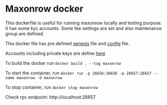 # Maxonrow docker

This dockerfile is useful for running maxonrow locally and testing purpose. It has some kyc accounts. Some fee settings are set and also maintenance group are defined.

This docker file has pre defined [genesis](../tests/config/genesis.json) file and [config](../tests/config/config.toml) file. 

Accounts including private keys are define [here](../tests/config/keys.json)

To build the docker run `docker build . --tag maxonrow`

To start the container, run `docker run -p 26656:26656 -p 26657:26657 --name maxonrow -d maxonrow`

To stop container, run `docker stop maxonrow`

Check rpc endpoint: http://localhost:26657
